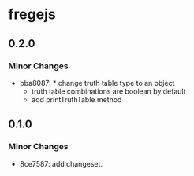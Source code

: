 # fregejs

## 0.2.0

### Minor Changes

- bba8087: \* change truth table type to an object
  - truth table combinations are boolean by default
  - add printTruthTable method

## 0.1.0

### Minor Changes

- 8ce7587: add changeset.
